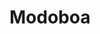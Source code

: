 ---
codehost: https://github.com/https://github.com/modoboa/modoboa
logohandle: modoboa
sort: modoboa
title: Modoboa
twitter: https://x.com/modoboa_mail
website: https://modoboa.org/
---